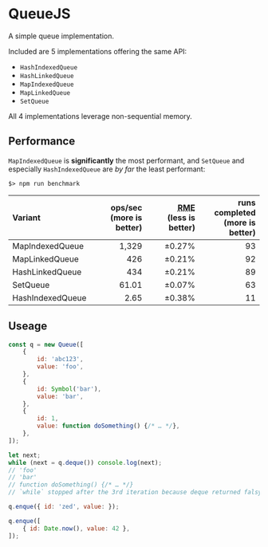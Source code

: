 # QueueJS

A simple queue implementation.

Included are 5 implementations offering the same API:

* `HashIndexedQueue`
* `HashLinkedQueue`
* `MapIndexedQueue`
* `MapLinkedQueue`
* `SetQueue`

All 4 implementations leverage non-sequential memory.


## Performance

`MapIndexedQueue` is **significantly** the most performant, and `SetQueue` and especially `HashIndexedQueue` are _by far_ the least performant:

```console
$> npm run benchmark
```

Variant | ops/sec<br />(more is better) | <abbr title="Relative Margin of Error (% of mean)">RME</abbr><br />(less is better) | runs completed<br />(more is better)
:-- | --: | --: | --:
MapIndexedQueue | 1,329 | ±0.27% | 93
MapLinkedQueue | 426 | ±0.21% | 92
HashLinkedQueue | 434 | ±0.21% | 89
SetQueue | 61.01 | ±0.07% | 63
HashIndexedQueue | 2.65 | ±0.38% | 11

## Useage

```js
const q = new Queue([
	{
		id: 'abc123',
		value: 'foo',
	},
	{
		id: Symbol('bar'),
		value: 'bar',
	},
	{
		id: 1,
		value: function doSomething() {/* … */},
	},
]);

let next;
while (next = q.deque()) console.log(next);
// 'foo'
// 'bar'
// function doSomething() {/* … */}
// `while` stopped after the 3rd iteration because deque returned falsy

q.enque({ id: 'zed', value: });

q.enque([
	{ id: Date.now(), value: 42 },
]);
```
